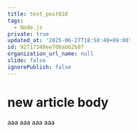 ```yaml
---
title: test_post010
tags:
  - Node.js
private: true
updated_at: '2025-06-27T18:58:40+09:00'
id: 92717348ee708ab62b8f
organization_url_name: null
slide: false
ignorePublish: false
---
```

# new article body
aaa
aaa
aaa
aaa
